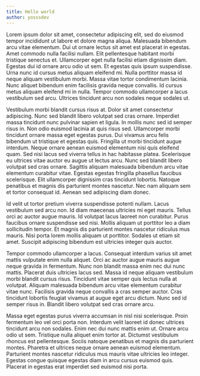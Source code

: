 ```yaml
---
title: Hello world
author: yosssdev
---
```

Lorem ipsum dolor sit amet, consectetur adipiscing elit, sed do eiusmod tempor incididunt ut labore et dolore magna aliqua. Malesuada bibendum arcu vitae elementum. Dui ut ornare lectus sit amet est placerat in egestas. Amet commodo nulla facilisi nullam. Elit pellentesque habitant morbi tristique senectus et. Ullamcorper eget nulla facilisi etiam dignissim diam. Egestas dui id ornare arcu odio ut sem. Et egestas quis ipsum suspendisse. Urna nunc id cursus metus aliquam eleifend mi. Nulla porttitor massa id neque aliquam vestibulum morbi. Massa vitae tortor condimentum lacinia. Nunc aliquet bibendum enim facilisis gravida neque convallis. Id cursus metus aliquam eleifend mi in nulla. Tempor commodo ullamcorper a lacus vestibulum sed arcu. Ultrices tincidunt arcu non sodales neque sodales ut.

Vestibulum morbi blandit cursus risus at. Dolor sit amet consectetur adipiscing. Nunc sed blandit libero volutpat sed cras ornare. Imperdiet massa tincidunt nunc pulvinar sapien et ligula. In mollis nunc sed id semper risus in. Non odio euismod lacinia at quis risus sed. Ullamcorper morbi tincidunt ornare massa eget egestas purus. Dui vivamus arcu felis bibendum ut tristique et egestas quis. Fringilla ut morbi tincidunt augue interdum. Neque ornare aenean euismod elementum nisi quis eleifend quam. Sed nisi lacus sed viverra tellus in hac habitasse platea. Scelerisque eu ultrices vitae auctor eu augue ut lectus arcu. Nunc sed blandit libero volutpat sed cras ornare. Sagittis aliquam malesuada bibendum arcu vitae elementum curabitur vitae. Egestas egestas fringilla phasellus faucibus scelerisque. Elit ullamcorper dignissim cras tincidunt lobortis. Natoque penatibus et magnis dis parturient montes nascetur. Nec nam aliquam sem et tortor consequat id. Aenean sed adipiscing diam donec.

Id velit ut tortor pretium viverra suspendisse potenti nullam. Lacus vestibulum sed arcu non. Id diam maecenas ultricies mi eget mauris. Tellus orci ac auctor augue mauris. Id volutpat lacus laoreet non curabitur. Purus faucibus ornare suspendisse sed nisi. Mollis aliquam ut porttitor leo a diam sollicitudin tempor. Et magnis dis parturient montes nascetur ridiculus mus mauris. Nisi porta lorem mollis aliquam ut porttitor. Sodales ut etiam sit amet. Suscipit adipiscing bibendum est ultricies integer quis auctor.

Tempor commodo ullamcorper a lacus. Consequat interdum varius sit amet mattis vulputate enim nulla aliquet. Orci ac auctor augue mauris augue neque gravida in fermentum. Nunc non blandit massa enim nec dui nunc mattis. Placerat duis ultricies lacus sed. Massa id neque aliquam vestibulum morbi blandit cursus risus. Tincidunt vitae semper quis lectus nulla at volutpat. Aliquam malesuada bibendum arcu vitae elementum curabitur vitae nunc. Facilisis gravida neque convallis a cras semper auctor. Cras tincidunt lobortis feugiat vivamus at augue eget arcu dictum. Nunc sed id semper risus in. Blandit libero volutpat sed cras ornare arcu.

Massa eget egestas purus viverra accumsan in nisl nisi scelerisque. Proin fermentum leo vel orci porta non. Interdum velit laoreet id donec ultrices tincidunt arcu non sodales. Enim nec dui nunc mattis enim ut. Ornare arcu odio ut sem. Tristique nulla aliquet enim tortor at. Dictumst vestibulum rhoncus est pellentesque. Sociis natoque penatibus et magnis dis parturient montes. Pharetra et ultrices neque ornare aenean euismod elementum. Parturient montes nascetur ridiculus mus mauris vitae ultricies leo integer. Egestas congue quisque egestas diam in arcu cursus euismod quis. Placerat in egestas erat imperdiet sed euismod nisi porta.
